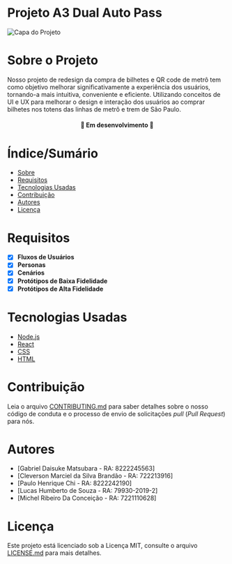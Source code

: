 # Projeto A3 Dual Auto Pass


![Capa do Projeto](https://www.guarulhosonline.com.br/wp-content/uploads/2020/07/Metr%C3%B4-SP-scaled.jpg)

# Sobre o Projeto


Nosso projeto de redesign da compra de bilhetes e QR code de metrô tem como objetivo melhorar significativamente a experiência dos usuários, tornando-a mais intuitiva, conveniente e eficiente. Utilizando conceitos de UI e UX para melhorar o design e interação dos usuários ao comprar bilhetes nos totens das linhas de metrô e trem de São Paulo.

<h4 align="center"> 
	🚧  Em desenvolvimento 🚧
</h4>

# Índice/Sumário

* [Sobre](#sobre-o-projeto)
* [Requisitos](#requisitos)
* [Tecnologias Usadas](#tecnologias-usadas)
* [Contribuição](#contribuição)
* [Autores](#autores)
* [Licença](#licença)


# Requisitos
- [x] **Fluxos de Usuários**
- [x] **Personas**
- [x] **Cenários**
- [x] **Protótipos de Baixa Fidelidade**
- [x] **Protótipos de Alta Fidelidade**

# Tecnologias Usadas

- [Node.js](https://nodejs.org/en/)	
- [React](https://pt-br.reactjs.org/)
- [CSS](https://www.w3.org/Style/CSS/Overview.en.html)	
- [HTML](https://html.spec.whatwg.org/multipage/)

# Contribuição

Leia o arquivo [CONTRIBUTING.md](CONTRIBUTING.md) para saber detalhes sobre o nosso código de conduta e o processo de envio de solicitações *pull* (*Pull Request*) para nós.

# Autores

- [Gabriel Daisuke Matsubara - RA: 8222245563]
- [Cleverson Marciel da Silva Brandão - RA: 722213916]
- [Paulo Henrique Chi - RA: 8222242190]
- [Lucas Humberto de Souza - RA: 79930-2019-2]
- [Michel Ribeiro Da Conceição - RA: 7221110628]

# Licença

Este projeto está licenciado sob a Licença MIT,  consulte o arquivo [LICENSE.md](LICENSE.md) para mais detalhes.